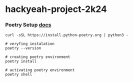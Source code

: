# hackyeah-project-2k24


### Poetry Setup [docs](https://python-poetry.org/docs/#installation)


```shell
curl -sSL https://install.python-poetry.org | python3 -

# veryfing instalation
poetry --version

# creating poetry environment
poetry install

# activating poetry environment
poetry shell
```
